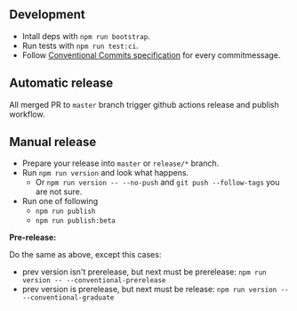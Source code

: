 ## Development

-   Intall deps with `npm run bootstrap`.
-   Run tests with `npm run test:ci`.
-   Follow [Conventional Commits specification](https://conventionalcommits.org/) for every commitmessage.

## Automatic release

All merged PR to `master` branch trigger github actions release and publish workflow.

## Manual release

-   Prepare your release into `master` or `release/*` branch.
-   Run `npm run version` and look what happens.
    -   Or `npm run version -- --no-push` and `git push --follow-tags` you are not sure.
-   Run one of following
    -   `npm run publish`
    -   `npm run publish:beta`

**Pre-release:**

Do the same as above, except this cases:

-   prev version isn't prerelease, but next must be prerelease: `npm run version -- --conventional-prerelease`
-   prev version is prerelease, but next must be release: `npm run version -- --conventional-graduate`
